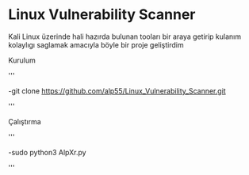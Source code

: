 # Linux Vulnerability Scanner

Kali Linux üzerinde hali hazırda bulunan tooları bir araya getirip kulanım kolaylıgı saglamak amacıyla böyle bir proje geliştirdim

Kurulum

'''

 -git clone https://github.com/alp55/Linux_Vulnerability_Scanner.git

'''

Çalıştırma 

'''

-sudo python3 AlpXr.py

'''
